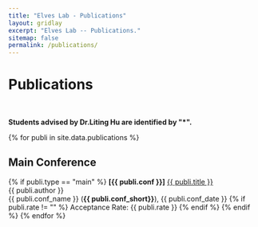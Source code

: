 ```yaml
---
title: "Elves Lab - Publications"
layout: gridlay
excerpt: "Elves Lab -- Publications."
sitemap: false
permalink: /publications/
---
```



# Publications

<p> &nbsp; </p>

<b>Students advised by Dr.Liting Hu are identified by \"*\".</b> 

{% for publi in site.data.publications %}
  ## Main Conference
  {% if publi.type == "main" %}
  <b>[{{ publi.conf }}]</b> <a href="{{ publi.link }}">{{ publi.title }}</a><br />
  {{ publi.author }}<br />
  {{ publi.conf_name }} (<b>{{ publi.conf_short}}</b>), {{ publi.conf_date }}
  {% if publi.rate != "" %}
  Acceptance Rate: {{ publi.rate }}
  {% endif %}
  {% endif %}
{% endfor %}
